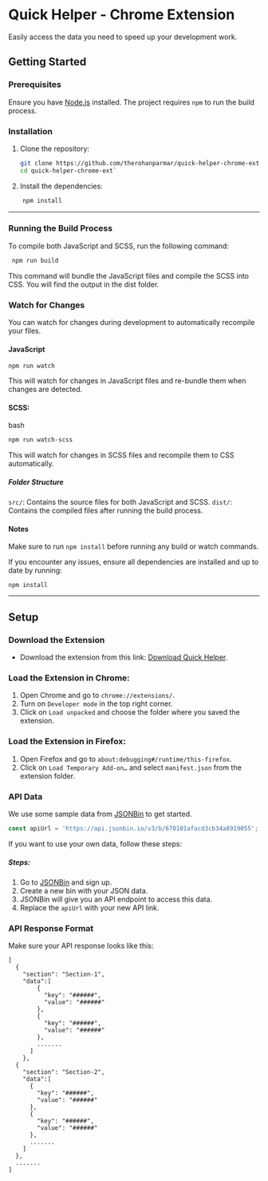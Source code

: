 # Quick Helper - Chrome Extension
Easily access the data you need to speed up your development work.

## Getting Started

### Prerequisites

Ensure you have [Node.js](https://nodejs.org/en/download/) installed. The project requires `npm` to run the build process.

### Installation

1. Clone the repository:
   ```bash
   git clone https://github.com/therohanparmar/quick-helper-chrome-ext.git
   cd quick-helper-chrome-ext`
   ```
2. Install the dependencies:
```bash
	npm install
```
----
### Running the Build Process
To compile both JavaScript and SCSS, run the following command:
```bash
 npm run build
```

This command will bundle the JavaScript files and compile the SCSS into CSS. You will find the output in the dist folder.

### Watch for Changes
You can watch for changes during development to automatically recompile your files.

#### JavaScript
    npm run watch
This will watch for changes in JavaScript files and re-bundle them when changes are detected.

#### SCSS:

bash
```bash
npm run watch-scss
```
This will watch for changes in SCSS files and recompile them to CSS automatically.

##### Folder Structure
`src/`: Contains the source files for both JavaScript and SCSS.
`dist/`: Contains the compiled files after running the build process.

#### Notes
Make sure to run `npm install` before running any build or watch commands.

If you encounter any issues, ensure all dependencies are installed and up to date by running:

    npm install

----
## Setup

### Download the Extension

- Download the extension from this link: [Download Quick Helper](https://github.com/therohanparmar/quick-helper-chrome-ext/archive/refs/tags/1.0.0.zip).

### Load the Extension in Chrome:

1. Open Chrome and go to `chrome://extensions/`.
2. Turn on `Developer mode` in the top right corner.
3. Click on `Load unpacked` and choose the folder where you saved the extension.

### Load the Extension in Firefox:

1. Open Firefox and go to `about:debugging#/runtime/this-firefox`.
2. Click on `Load Temporary Add-on…` and select `manifest.json` from the extension folder.

### API Data

We use some sample data from [JSONBin](https://jsonbin.io/) to get started.

```javascript
const apiUrl = 'https://api.jsonbin.io/v3/b/670101afacd3cb34a8919055';
```

If you want to use your own data, follow these steps:

##### Steps:
1. Go to [JSONBin](https://jsonbin.io/ "JSONBin") and sign up.
2. Create a new bin with your JSON data.
3. JSONBin will give you an API endpoint to access this data.
4. Replace the `apiUrl` with your new API link.


### API Response Format

Make sure your API response looks like this:

```
[
  {
    "section": "Section-1",
    "data":[
        {
          "key": "######",
          "value": "######"
        },
        {
          "key": "######",
          "value": "######"
        },
        .......
      ]
    },
  {
    "section": "Section-2",
    "data":[
      {
        "key": "######",
        "value": "######"
      },
      {
        "key": "######",
        "value": "######"
      },
      .......
    ]
  },
  .......
]
```
